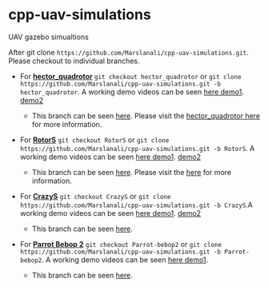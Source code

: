 # cpp-uav-simulations
UAV gazebo simualtions

After git clone `https://github.com/Marslanali/cpp-uav-simulations.git`. Please checkout to individual branches.

* For **<a href="https://github.com/Marslanali/cpp-uav-simulations/tree/hector_quadrotor">hector_quadrotor</a>** `git checkout hector_quadrotor` or `git clone https://github.com/Marslanali/cpp-uav-simulations.git -b hector_quadrotor`. A working demo videos can be seen <a href="https://www.youtube.com/watch?v=34BXZDyv9D4">here demo1</a>. <a href="https://www.youtube.com/watch?v=dvm-k72fsEQ">demo2</a> 

    * This branch can be seen <a href="https://github.com/Marslanali/cpp-uav-simulations/tree/hector_quadrotor">here</a>. Please visit the <a href="http://wiki.ros.org/hector_quadrotor">hector_quadrotor here</a> for more information.


* For **<a href="https://github.com/Marslanali/cpp-uav-simulations/tree/hector_quadrotor">RotorS</a>** `git checkout RotorS` or `git clone https://github.com/Marslanali/cpp-uav-simulations.git -b RotorS`. A working demo videos can be seen <a href="https://www.youtube.com/watch?v=P3mOm3eQikU">here demo1</a>. <a href="https://www.youtube.com/watch?v=ZiEZlAysI3U">demo2</a> 

    * This branch can be seen <a href="https://github.com/Marslanali/cpp-uav-simulations/tree/RotorS">here</a>. Please visit the <a href="https://github.com/Marslanali/cpp-uav-simulations/tree/Parrot-bebop2">here</a> for more information.


* For **<a href="https://github.com/Marslanali/cpp-uav-simulations/tree/hector_quadrotor">CrazyS</a>** `git checkout CrazyS` or `git clone https://github.com/Marslanali/cpp-uav-simulations.git -b CrazyS`.A working demo videos can be seen <a href="https://www.youtube.com/watch?v=rCAztwEpVbI">here demo1</a>. <a href="https://www.youtube.com/watch?v=-goKJi8AMOM">demo2</a> 

    * This branch can be seen <a href="https://github.com/Marslanali/cpp-uav-simulations/tree/hector_quadrotor">here</a>. 


* For **<a href="https://github.com/Marslanali/cpp-uav-simulations/tree/hector_quadrotor">Parrot Bebop 2</a>** `git checkout Parrot-bebop2` or `git clone https://github.com/Marslanali/cpp-uav-simulations.git -b Parrot-bebop2`. A working demo videos can be seen <a href="https://www.youtube.com/watch?v=gKAS_orTMyg">here demo1</a>.

    * This branch can be seen  <a href="https://github.com/Marslanali/cpp-uav-simulations/tree/Parrot-bebop2">here</a>. 





